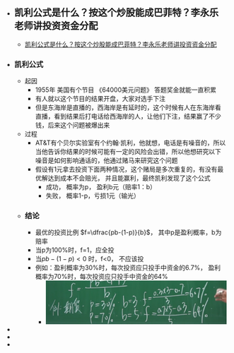 - ## 凯利公式是什么？按这个炒股能成巴菲特？李永乐老师讲投资资金分配
	- [凯利公式是什么？按这个炒股能成巴菲特？李永乐老师讲投资资金分配](https://www.ixigua.com/6624393875584713224?logTag=bf1487f1360b15ce9060)
- ### 凯利公式
	- 起因
		- 1955年 美国有个节目 《64000美元问题》 答题奖金就能一直积累
		- 有人就以这个节目的结果开盘，大家对选手下注
		- 但是东海岸是直播的，西海岸是有延时的，这个时候有人在东海岸看直播，看到结果后打电话给西海岸的人，让他们下注，结果赢了不少钱，后来这个问题被爆出来
	- 过程
		- AT&T有个贝尔实验室有个约翰·凯利，他就想，电话是有噪音的，所以当他告诉你结果的时候可能有一定的风险会出错，所以他想研究以下噪音是如何影响通话的，他通过赌马来研究这个问题
		- 假设有1元拿去投资下面两种情况，这个赌局是多次重复的，有没有最优解达到成本不会赔光， 并且能赢利，最终凯利发现了这个公式
			- 成功， 概率为p， 盈利b元（赔率1：b）
			- 失败， 概率1-p，亏损1元（输光）
	- ### 结论
		- 最优的投资比例     $f=\dfrac{pb-(1-p)}{b}$， 其中p是盈利概率，b为赔率
		- 当p为100%时，f=1，应全投
		- 当$pb-(1-p)<0$ 时，f<0， 不应该投
		- 例如：盈利概率为30%时，每次投资应只投手中资金的6.7%， 盈利概率为70%时，每次投资应只投手中资金的64%
			- ![image.png](../assets/image_1653309063491_0.png)
-
-
-